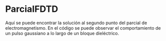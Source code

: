 # ParcialFDTD
Aquí se puede encontrar la solución al segundo punto del parcial de electromagnetismo. En el código se puede observar el comportamiento de un pulso gaussiano a lo largo de un bloque dieléctrico. 
